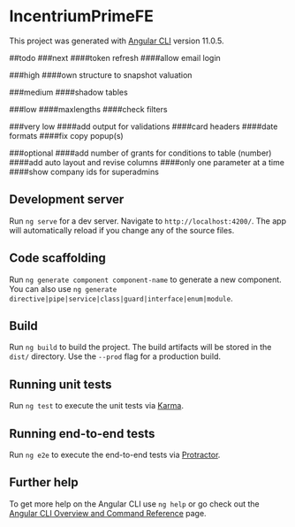 # IncentriumPrimeFE

This project was generated with [Angular CLI](https://github.com/angular/angular-cli) version 11.0.5.

##todo
###next
####token refresh
####allow email login

###high
####own structure to snapshot valuation

###medium
####shadow tables

###low
####maxlengths
####check filters

###very low
####add output for validations
####card headers
####date formats
####fix copy popup(s)

###optional
####add number of grants for conditions to table (number)
####add auto layout and revise columns
####only one parameter at a time
####show company ids for superadmins

## Development server

Run `ng serve` for a dev server. Navigate to `http://localhost:4200/`. The app will automatically reload if you change any of the source files.

## Code scaffolding

Run `ng generate component component-name` to generate a new component. You can also use `ng generate directive|pipe|service|class|guard|interface|enum|module`.

## Build

Run `ng build` to build the project. The build artifacts will be stored in the `dist/` directory. Use the `--prod` flag for a production build.

## Running unit tests

Run `ng test` to execute the unit tests via [Karma](https://karma-runner.github.io).

## Running end-to-end tests

Run `ng e2e` to execute the end-to-end tests via [Protractor](http://www.protractortest.org/).

## Further help

To get more help on the Angular CLI use `ng help` or go check out the [Angular CLI Overview and Command Reference](https://angular.io/cli) page.
